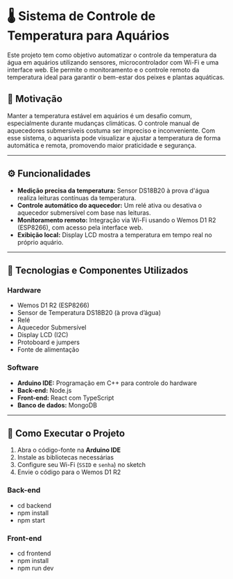 # 🌡️ Sistema de Controle de Temperatura para Aquários

Este projeto tem como objetivo automatizar o controle da temperatura da água em aquários utilizando sensores, microcontrolador com Wi-Fi e uma interface web. Ele permite o monitoramento e o controle remoto da temperatura ideal para garantir o bem-estar dos peixes e plantas aquáticas.

## 📌 Motivação

Manter a temperatura estável em aquários é um desafio comum, especialmente durante mudanças climáticas. O controle manual de aquecedores submersíveis costuma ser impreciso e inconveniente. Com esse sistema, o aquarista pode visualizar e ajustar a temperatura de forma automática e remota, promovendo maior praticidade e segurança.

---

## ⚙️ Funcionalidades

- **Medição precisa da temperatura:** Sensor DS18B20 à prova d'água realiza leituras contínuas da temperatura.
- **Controle automático do aquecedor:** Um relé ativa ou desativa o aquecedor submersível com base nas leituras.
- **Monitoramento remoto:** Integração via Wi-Fi usando o Wemos D1 R2 (ESP8266), com acesso pela interface web.
- **Exibição local:** Display LCD mostra a temperatura em tempo real no próprio aquário.

---

## 🧰 Tecnologias e Componentes Utilizados

### Hardware
- Wemos D1 R2 (ESP8266)
- Sensor de Temperatura DS18B20 (à prova d’água)
- Relé
- Aquecedor Submersível
- Display LCD (I2C)
- Protoboard e jumpers
- Fonte de alimentação

### Software
- **Arduino IDE:** Programação em C++ para controle do hardware
- **Back-end:** Node.js
- **Front-end:** React com TypeScript
- **Banco de dados:** MongoDB

---

## 🚀 Como Executar o Projeto

1. Abra o código-fonte na **Arduino IDE**
2. Instale as bibliotecas necessárias
3. Configure seu Wi-Fi (`SSID` e `senha`) no sketch
4. Envie o código para o Wemos D1 R2

### Back-end
- cd backend
- npm install
- npm start

### Front-end
- cd frontend
- npm install
- npm run dev
